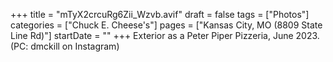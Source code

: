 +++
title = "mTyX2crcuRg6Zii_Wzvb.avif"
draft = false
tags = ["Photos"]
categories = ["Chuck E. Cheese's"]
pages = ["Kansas City, MO (8809 State Line Rd)"]
startDate = ""
+++
Exterior as a Peter Piper Pizzeria, June 2023. (PC: dmckill on Instagram)
